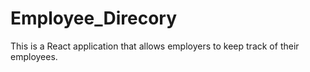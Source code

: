 # Employee_Direcory
This is a React application that allows employers to keep track of their employees.
